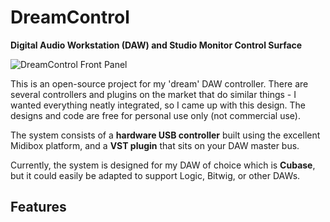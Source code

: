 # DreamControl
**Digital Audio Workstation (DAW) and Studio Monitor Control Surface**

![DreamControl Front Panel](https://i.imgur.com/ogYC02I.png)

This is an open-source project for my 'dream' DAW controller. There are several controllers and plugins on the market that do similar things - I wanted everything neatly integrated, so I came up with this design. The designs and code are free for personal use only (not commercial use).

The system consists of a **hardware USB controller** built using the excellent Midibox platform, and a **VST plugin** that sits on your DAW master bus.

Currently, the system is designed for my DAW of choice which is **Cubase**, but it could easily be adapted to support Logic, Bitwig, or other DAWs.
## Features

<!--stackedit_data:
eyJoaXN0b3J5IjpbLTg5NDUzMDEyMywtMTUyMDA2MzddfQ==
-->